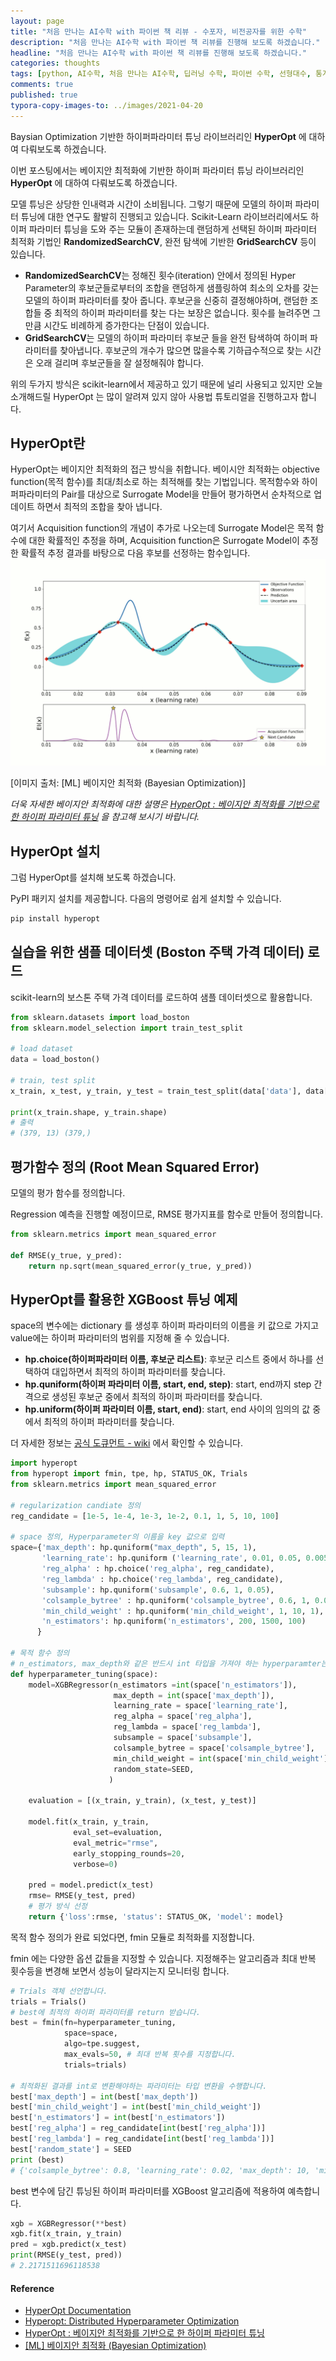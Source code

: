 ```yaml
---
layout: page
title: "처음 만나는 AI수학 with 파이썬 책 리뷰 - 수포자, 비전공자를 위한 수학"
description: "처음 만나는 AI수학 with 파이썬 책 리뷰를 진행해 보도록 하겠습니다."
headline: "처음 만나는 AI수학 with 파이썬 책 리뷰를 진행해 보도록 하겠습니다."
categories: thoughts
tags: [python, AI수학, 처음 만나는 AI수학, 딥러닝 수학, 파이썬 수학, 선형대수, 통계, 미분, 영진닷컴, data science, 데이터 분석, 딥러닝]
comments: true
published: true
typora-copy-images-to: ../images/2021-04-20
---
```








Baysian Optimization 기반한 하이퍼파라미터 튜닝 라이브러리인 **HyperOpt** 에 대하여 다뤄보도록 하겠습니다.





이번 포스팅에서는 베이지안 최적화에 기반한 하이퍼 파라미터 튜닝 라이브러리인 **HyperOpt** 에 대하여 다뤄보도록 하겠습니다.

모델 튜닝은 상당한 인내력과 시간이 소비됩니다. 그렇기 때문에 모델의 하이퍼 파라미터 튜닝에 대한 연구도 활발히 진행되고 있습니다. Scikit-Learn 라이브러리에서도 하이퍼 파라미터 튜닝을 도와 주는 모듈이 존재하는데 랜덤하게 선택된 하이퍼 파라미터 최적화 기법인 **RandomizedSearchCV**, 완전 탐색에 기반한 **GridSearchCV** 등이 있습니다. 

- **RandomizedSearchCV**는 정해진 횟수(iteration) 안에서 정의된 Hyper Parameter의 후보군들로부터의 조합을 랜덤하게 샘플링하여 최소의 오차를 갖는 모델의 하이퍼 파라미터를 찾아 줍니다. 후보군을 신중히 결정해야하며, 랜덤한 조합들 중 최적의 하이퍼 파라미터를 찾는 다는 보장은 없습니다. 횟수를 늘려주면 그만큼 시간도 비례하게 증가한다는 단점이 있습니다.
- **GridSearchCV**는 모델의 하이퍼 파라미터 후보군 들을 완전 탐색하여 하이퍼 파라미터를 찾아냅니다. 후보군의 개수가 많으면 많을수록 기하급수적으로 찾는 시간은 오래 걸리며 후보군들을 잘 설정해줘야 합니다. 

위의 두가지 방식은 scikit-learn에서 제공하고 있기 때문에 널리 사용되고 있지만 오늘 소개해드릴 HyperOpt 는 많이 알려져 있지 않아 사용법 튜토리얼을 진행하고자 합니다.



## HyperOpt란

HyperOpt는 베이지안 최적화의 접근 방식을 취합니다. 베이시안 최적화는 objective function(목적 함수)를 최대/최소로 하는 최적해를 찾는 기법입니다. 목적함수와 하이퍼파라미터의 Pair를 대상으로 Surrogate Model을 만들어 평가하면서 순차적으로 업데이트 하면서 최적의 조합을 찾아 냅니다.

여기서 Acquisition function의 개념이 추가로 나오는데 Surrogate Model은 목적 함수에 대한 확률적인 추정을 하며, Acquisition function은 Surrogate Model이 추정한 확률적 추정 결과를 바탕으로 다음 후보를 선정하는 함수입니다.![baysian-optimization](../images/2021-04-20/baysian-optimization.png)

[이미지 출처: [ML] 베이지안 최적화 (Bayesian Optimization)]

*더욱 자세한 베이지안 최적화에 대한 설명은 [HyperOpt : 베이지안 최적화를 기반으로 한 하이퍼 파라미터 튜닝](https://ichi.pro/ko/hyperopt-beijian-choejeoghwaleul-giban-eulo-han-haipeo-palamiteo-tyuning-140338828128041) 을 참고해 보시기 바랍니다.*



## HyperOpt 설치

그럼 HyperOpt를 설치해 보도록 하겠습니다.

PyPI 패키지 설치를 제공합니다. 다음의 명령어로 쉽게 설치할 수 있습니다.

```bash
pip install hyperopt
```



## 실습을 위한 샘플 데이터셋 (Boston 주택 가격 데이터) 로드

scikit-learn의 보스톤 주택 가격 데이터를 로드하여 샘플 데이터셋으로 활용합니다.

```python
from sklearn.datasets import load_boston
from sklearn.model_selection import train_test_split

# load dataset
data = load_boston()

# train, test split
x_train, x_test, y_train, y_test = train_test_split(data['data'], data['target'], random_state=SEED)

print(x_train.shape, y_train.shape)
# 출력
# (379, 13) (379,)
```



## 평가함수 정의 (Root Mean Squared Error)

모델의 평가 함수를 정의합니다. 

Regression 예측을 진행할 예정이므로, RMSE 평가지표를 함수로 만들어 정의합니다.

```python
from sklearn.metrics import mean_squared_error

def RMSE(y_true, y_pred):
    return np.sqrt(mean_squared_error(y_true, y_pred))
```



## HyperOpt를 활용한 XGBoost 튜닝 예제

space의 변수에는 dictionary 를 생성후 하이퍼 파라미터의 이름을 키 값으로 가지고 value에는 하이퍼 파라미터의 범위를 지정해 줄 수 있습니다.

- **hp.choice(하이퍼파라미터 이름, 후보군 리스트)**: 후보군 리스트 중에서 하나를 선택하여 대입하면서 최적의 하이퍼 파라미터를 찾습니다.
- **hp.quniform(하이퍼 파라미터 이름, start, end, step)**: start, end까지 step 간격으로 생성된 후보군 중에서 최적의 하이퍼 파라미터를 찾습니다.
- **hp.uniform(하이퍼 파라미터 이름, start, end)**: start, end 사이의 임의의 값 중에서 최적의 하이퍼 파라미터를 찾습니다.

더 자세한 정보는 [공식 도큐먼트 - wiki](https://github.com/hyperopt/hyperopt/wiki/FMin) 에서 확인할 수 있습니다.

```python
import hyperopt
from hyperopt import fmin, tpe, hp, STATUS_OK, Trials
from sklearn.metrics import mean_squared_error

# regularization candiate 정의
reg_candidate = [1e-5, 1e-4, 1e-3, 1e-2, 0.1, 1, 5, 10, 100]

# space 정의, Hyperparameter의 이름을 key 값으로 입력
space={'max_depth': hp.quniform("max_depth", 5, 15, 1),
       'learning_rate': hp.quniform ('learning_rate', 0.01, 0.05, 0.005),
       'reg_alpha' : hp.choice('reg_alpha', reg_candidate),
       'reg_lambda' : hp.choice('reg_lambda', reg_candidate),
       'subsample': hp.quniform('subsample', 0.6, 1, 0.05),
       'colsample_bytree' : hp.quniform('colsample_bytree', 0.6, 1, 0.05),
       'min_child_weight' : hp.quniform('min_child_weight', 1, 10, 1),
       'n_estimators': hp.quniform('n_estimators', 200, 1500, 100)
      }

# 목적 함수 정의
# n_estimators, max_depth와 같은 반드시 int 타입을 가져야 하는 hyperparamter는 int로 타입 캐스팅 합니다.
def hyperparameter_tuning(space):
    model=XGBRegressor(n_estimators =int(space['n_estimators']), 
                       max_depth = int(space['max_depth']), 
                       learning_rate = space['learning_rate'],
                       reg_alpha = space['reg_alpha'],
                       reg_lambda = space['reg_lambda'],
                       subsample = space['subsample'],
                       colsample_bytree = space['colsample_bytree'], 
                       min_child_weight = int(space['min_child_weight']),
                       random_state=SEED, 
                      )
    
    evaluation = [(x_train, y_train), (x_test, y_test)]
    
    model.fit(x_train, y_train,
              eval_set=evaluation, 
              eval_metric="rmse",
              early_stopping_rounds=20,
              verbose=0)

    pred = model.predict(x_test)
    rmse= RMSE(y_test, pred)    
    # 평가 방식 선정
    return {'loss':rmse, 'status': STATUS_OK, 'model': model}
```



목적 함수 정의가 완료 되었다면, fmin 모듈로 최적화를 지정합니다.

fmin 에는 다양한 옵션 값들을 지정할 수 있습니다. 지정해주는 알고리즘과 최대 반복 횟수등을 변경해 보면서 성능이 달라지는지 모니터링 합니다.



```python
# Trials 객체 선언합니다.
trials = Trials()
# best에 최적의 하이퍼 파라미터를 return 받습니다.
best = fmin(fn=hyperparameter_tuning,
            space=space,
            algo=tpe.suggest,
            max_evals=50, # 최대 반복 횟수를 지정합니다.
            trials=trials)

# 최적화된 결과를 int로 변환해야하는 파라미터는 타입 변환을 수행합니다.
best['max_depth'] = int(best['max_depth'])
best['min_child_weight'] = int(best['min_child_weight'])
best['n_estimators'] = int(best['n_estimators'])
best['reg_alpha'] = reg_candidate[int(best['reg_alpha'])]
best['reg_lambda'] = reg_candidate[int(best['reg_lambda'])]
best['random_state'] = SEED
print (best)
# {'colsample_bytree': 0.8, 'learning_rate': 0.02, 'max_depth': 10, 'min_child_weight': 2, 'n_estimators': 700, 'reg_alpha': 1, 'reg_lambda': 0.001, 'subsample': 0.65, 'random_state': 30}
```



best 변수에 담긴 튜닝된 하이퍼 파라미터를 XGBoost 알고리즘에 적용하여 예측합니다.

```python
xgb = XGBRegressor(**best)
xgb.fit(x_train, y_train)
pred = xgb.predict(x_test)
print(RMSE(y_test, pred))
# 2.2171511696118538
```





#### Reference

- [HyperOpt Documentation](http://hyperopt.github.io/hyperopt/)
- [Hyperopt: Distributed Hyperparameter Optimization](https://github.com/hyperopt/hyperopt)
- [HyperOpt : 베이지안 최적화를 기반으로 한 하이퍼 파라미터 튜닝](https://ichi.pro/ko/hyperopt-beijian-choejeoghwaleul-giban-eulo-han-haipeo-palamiteo-tyuning-140338828128041)
- [[ML] 베이지안 최적화 (Bayesian Optimization)](https://wooono.tistory.com/102)



